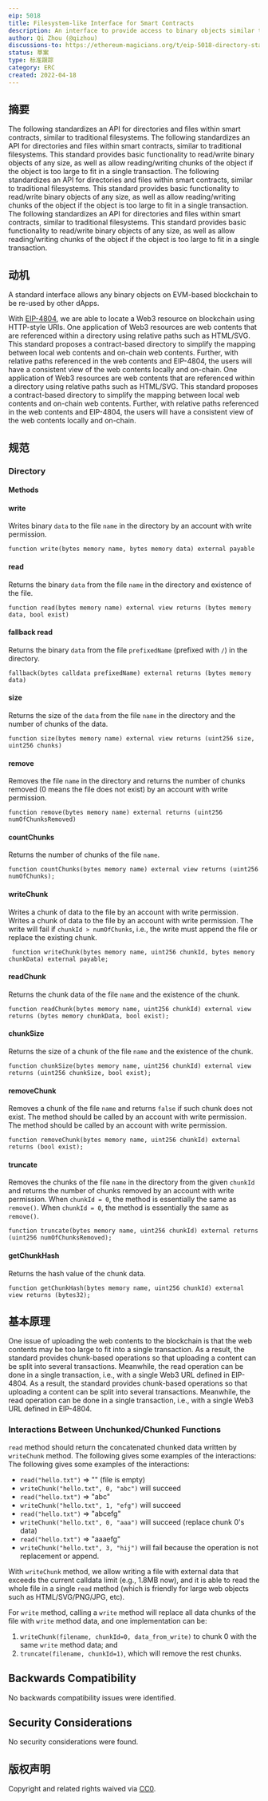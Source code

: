 ```yaml
---
eip: 5018
title: Filesystem-like Interface for Smart Contracts
description: An interface to provide access to binary objects similar to filesystems.
author: Qi Zhou (@qizhou)
discussions-to: https://ethereum-magicians.org/t/eip-5018-directory-standard/8958
status: 草案
type: 标准跟踪
category: ERC
created: 2022-04-18
---
```



## 摘要

The following standardizes an API for directories and files within smart contracts, similar to traditional filesystems. The following standardizes an API for directories and files within smart contracts, similar to traditional filesystems. This standard provides basic functionality to read/write binary objects of any size, as well as allow reading/writing chunks of the object if the object is too large to fit in a single transaction. The following standardizes an API for directories and files within smart contracts, similar to traditional filesystems. This standard provides basic functionality to read/write binary objects of any size, as well as allow reading/writing chunks of the object if the object is too large to fit in a single transaction. The following standardizes an API for directories and files within smart contracts, similar to traditional filesystems. This standard provides basic functionality to read/write binary objects of any size, as well as allow reading/writing chunks of the object if the object is too large to fit in a single transaction.

## 动机

A standard interface allows any binary objects on EVM-based blockchain to be re-used by other dApps.

With [EIP-4804](./eip-4804.md), we are able to locate a Web3 resource on blockchain using HTTP-style URIs. One application of Web3 resources are web contents that are referenced within a directory using relative paths such as HTML/SVG. This standard proposes a contract-based directory to simplify the mapping between local web contents and on-chain web contents. Further, with relative paths referenced in the web contents and EIP-4804, the users will have a consistent view of the web contents locally and on-chain. One application of Web3 resources are web contents that are referenced within a directory using relative paths such as HTML/SVG. This standard proposes a contract-based directory to simplify the mapping between local web contents and on-chain web contents. Further, with relative paths referenced in the web contents and EIP-4804, the users will have a consistent view of the web contents locally and on-chain.

## 规范

### Directory

#### Methods

#### write

Writes binary `data` to the file `name` in the directory by an account with write permission.

```
function write(bytes memory name, bytes memory data) external payable
```

#### read

Returns the binary `data` from the file `name` in the directory and existence of the file.

```
function read(bytes memory name) external view returns (bytes memory data, bool exist)
```

#### fallback read

Returns the binary `data` from the file `prefixedName` (prefixed with `/`) in the directory.

```
fallback(bytes calldata prefixedName) external returns (bytes memory data) 
```

#### size

Returns the size of the `data` from the file `name` in the directory and the number of chunks of the data.

```
function size(bytes memory name) external view returns (uint256 size, uint256 chunks)
```

#### remove

Removes the file `name` in the directory and returns the number of chunks removed (0 means the file does not exist) by an account with write permission.

```
function remove(bytes memory name) external returns (uint256 numOfChunksRemoved)
```

#### countChunks

Returns the number of chunks of the file `name`.

```
function countChunks(bytes memory name) external view returns (uint256 numOfChunks);
```

#### writeChunk

Writes a chunk of data to the file by an account with write permission. Writes a chunk of data to the file by an account with write permission. The write will fail if `chunkId > numOfChunks`, i.e., the write must append the file or replace the existing chunk.

```
 function writeChunk(bytes memory name, uint256 chunkId, bytes memory chunkData) external payable;
```

#### readChunk

Returns the chunk data of the file `name` and the existence of the chunk.

```
function readChunk(bytes memory name, uint256 chunkId) external view returns (bytes memory chunkData, bool exist);
```

#### chunkSize

Returns the size of a chunk of the file `name` and the existence of the chunk.

```
function chunkSize(bytes memory name, uint256 chunkId) external view returns (uint256 chunkSize, bool exist);
```

#### removeChunk

Removes a chunk of the file `name` and returns `false` if such chunk does not exist. The method should be called by an account with write permission. The method should be called by an account with write permission.

```
function removeChunk(bytes memory name, uint256 chunkId) external returns (bool exist);
```

#### truncate

Removes the chunks of the file `name` in the directory from the given `chunkId` and returns the number of chunks removed by an account with write permission. When `chunkId = 0`, the method is essentially the same as `remove()`. When `chunkId = 0`, the method is essentially the same as `remove()`.

```
function truncate(bytes memory name, uint256 chunkId) external returns (uint256 numOfChunksRemoved);
```

#### getChunkHash

Returns the hash value of the chunk data.
```
function getChunkHash(bytes memory name, uint256 chunkId) external view returns (bytes32);
```

## 基本原理

One issue of uploading the web contents to the blockchain is that the web contents may be too large to fit into a single transaction. As a result, the standard provides chunk-based operations so that uploading a content can be split into several transactions. Meanwhile, the read operation can be done in a single transaction, i.e., with a single Web3 URL defined in EIP-4804. As a result, the standard provides chunk-based operations so that uploading a content can be split into several transactions. Meanwhile, the read operation can be done in a single transaction, i.e., with a single Web3 URL defined in EIP-4804.

### Interactions Between Unchunked/Chunked Functions

`read` method should return the concatenated chunked data written by `writeChunk` method. The following gives some examples of the interactions: The following gives some examples of the interactions:

- `read("hello.txt")` => "" (file is empty)
- `writeChunk("hello.txt", 0, "abc")` will succeed
- `read("hello.txt")` => "abc"
- `writeChunk("hello.txt", 1, "efg")` will succeed
- `read("hello.txt")` => "abcefg"
- `writeChunk("hello.txt", 0, "aaa")` will succeed (replace chunk 0's data)
- `read("hello.txt")` => "aaaefg"
- `writeChunk("hello.txt", 3, "hij")` will fail because the operation is not replacement or append.

With `writeChunk` method, we allow writing a file with external data that exceeds the current calldata limit (e.g., 1.8MB now), and it is able to read the whole file in a single `read` method (which is friendly for large web objects such as HTML/SVG/PNG/JPG, etc).

For `write` method, calling a `write` method will replace all data chunks of the file with `write` method data, and one implementation can be:
1. `writeChunk(filename, chunkId=0, data_from_write)` to chunk 0 with the same `write` method data; and
2. `truncate(filename, chunkId=1)`, which will remove the rest chunks.

## Backwards Compatibility

No backwards compatibility issues were identified.

## Security Considerations

No security considerations were found.

## 版权声明

Copyright and related rights waived via [CC0](../LICENSE.md).
